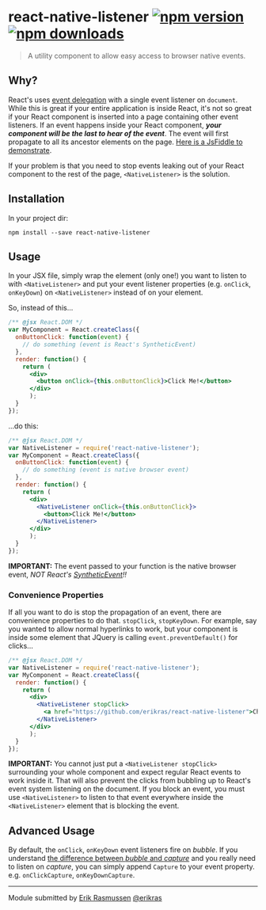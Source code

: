 # react-native-listener [![npm version](https://img.shields.io/npm/v/react-native-listener.svg?style=flat)](https://www.npmjs.org/package/react-native-listener) [![npm downloads](https://img.shields.io/npm/dm/react-native-listener.svg?style=flat)](https://www.npmjs.org/package/react-native-listener)

> A utility component to allow easy access to browser native events.

## Why?

React's uses [event delegation](https://facebook.github.io/react/docs/interactivity-and-dynamic-uis.html#under-the-hood-autobinding-and-event-delegation)
with a single event listener on `document`. While this is great if your entire application is inside React,
it's not so great if your React component is inserted into a page containing other event listeners. If an
event happens inside your React component, _**your component will be the last to hear of the event**_. The
event will first propagate to all its ancestor elements on the page.
[Here is a JsFiddle to demonstrate](http://jsfiddle.net/erikras/bL5br9nb/).

If your problem is that you need to stop events leaking out of your React component to the rest of the page,
`<NativeListener>` is the solution.

## Installation

In your project dir:

```shell
npm install --save react-native-listener
```

## Usage

In your JSX file, simply wrap the element (only one!) you want to listen to with `<NativeListener>` and
put your event listener properties (e.g. `onClick`, `onKeyDown`) on `<NativeListener>` instead of on your element.

So, instead of this...

```jsx
/** @jsx React.DOM */
var MyComponent = React.createClass({
  onButtonClick: function(event) {
    // do something (event is React's SyntheticEvent)
  },
  render: function() {
    return (
      <div>
        <button onClick={this.onButtonClick}>Click Me!</button>
      </div>
      );
  }
});
```
...do this:

```jsx
/** @jsx React.DOM */
var NativeListener = require('react-native-listener');
var MyComponent = React.createClass({
  onButtonClick: function(event) {
    // do something (event is native browser event)
  },
  render: function() {
    return (
      <div>
        <NativeListener onClick={this.onButtonClick}>
          <button>Click Me!</button>
        </NativeListener>
      </div>
      );
  }
});
```

**IMPORTANT:** The event passed to your function is the native browser event, _NOT
React's [SyntheticEvent](https://facebook.github.io/react/docs/events.html)!!_

### Convenience Properties

If all you want to do is stop the propagation of an event, there are convenience properties to do that.
`stopClick`, `stopKeyDown`. For example, say you wanted to allow normal hyperlinks to work, but your
component is inside some element that JQuery is calling `event.preventDefault()` for clicks...

```jsx
/** @jsx React.DOM */
var NativeListener = require('react-native-listener');
var MyComponent = React.createClass({
  render: function() {
    return (
      <div>
        <NativeListener stopClick>
          <a href="https://github.com/erikras/react-native-listener">Check out this awesome code!</a>
        </NativeListener>
      </div>
      );
  }
});
```

**IMPORTANT:** You cannot just put a `<NativeListener stopClick>` surrounding your whole component and
expect regular React events to work inside it. That will also prevent the clicks from bubbling up to
React's event system listening on the document. If you block an event, you must use `<NativeListener>`
to listen to that event everywhere inside the `<NativeListener>` element that is blocking the event.

## Advanced Usage

By default, the `onClick`, `onKeyDown` event listeners fire on _bubble_. If you understand [the
difference between _bubble_ and _capture_](http://www.quirksmode.org/js/events_order.html) and
you really need to listen on _capture_, you can simply append `Capture` to your event property.
e.g. `onClickCapture`, `onKeyDownCapture`.

---

Module submitted by [Erik Rasmussen](https://www.npmjs.org/~erikras) [@erikras](https://twitter.com/erikras)